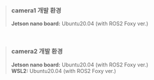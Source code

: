 > ### camera1 개발 환경   
> **Jetson nano board:** Ubuntu20.04 (with ROS2 Foxy ver.)

<br/>

> ### camera2 개발 환경   
> **Jetson nano board:** Ubuntu20.04 (with ROS2 Foxy ver.)   
> **WSL2:** Ubuntu20.04 (with ROS2 Foxy ver.)
